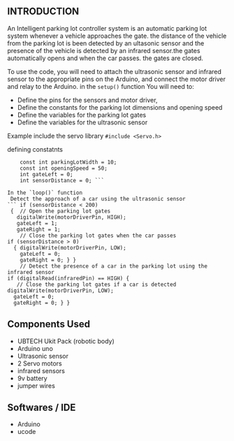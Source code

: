 ## INTRODUCTION
An Intelligent parking lot controller system is an automatic parking lot system 
whenever a vehicle approaches the gate. the distance of the vehicle from the parking lot is been detected
by an ultasonic sensor and the presence of the vehicle is detected by an infrared sensor.the gates automatically opens and when the car passes.
the gates are closed.

To use the code, 
you will need to attach the ultrasonic sensor and infrared sensor to the appropriate pins on the Arduino, and connect 
the motor driver and relay to the Arduino. 
in the `setup()` function You will need to:
  - Define the pins for the sensors and motor driver,
  - Define the constants for the parking lot dimensions and opening speed 
  - Define the variables for the parking lot gates
  - Define the variables for the ultrasonic sensor

Example
include the servo library
``` #include <Servo.h> ```

defining constatnts
``` const int ultrasonicPin = 3 // or #define ultrasonicPin 3
    const int parkingLotWidth = 10;
    const int openingSpeed = 50;
    int gateLeft = 0;
    int sensorDistance = 0; ```

In the `loop()` function
 Detect the approach of a car using the ultrasonic sensor
``` if (sensorDistance < 200)
 {  // Open the parking lot gates 
   digitalWrite(motorDriverPin, HIGH); 
   gateLeft = 1; 
   gateRight = 1; 
    // Close the parking lot gates when the car passes 
if (sensorDistance > 0) 
  { digitalWrite(motorDriverPin, LOW); 
    gateLeft = 0; 
    gateRight = 0; } } 
    // Detect the presence of a car in the parking lot using the infrared sensor 
if (digitalRead(infraredPin) == HIGH) {
   // Close the parking lot gates if a car is detected digitalWrite(motorDriverPin, LOW);
  gateLeft = 0; 
  gateRight = 0; } } 
  ```

## Components Used
- UBTECH Ukit Pack (robotic body)
- Arduino uno
- Ultrasonic sensor
- 2 Servo motors
- infrared sensors
- 9v battery
- jumper wires

## Softwares / IDE
- Arduino 
- ucode
